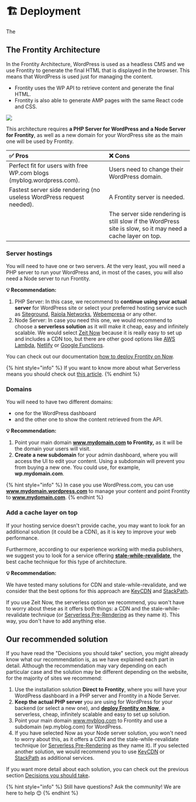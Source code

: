 # 🏗 Deployment

The 

## The Frontity Architecture 

In the Frontity Architecture, WordPress is used as a headless CMS and we use Frontity to generate the final HTML that is displayed in the browser. This means that WordPress is used just for managing the content.

* Frontity uses the WP API to retrieve content and generate the final HTML.
* Frontity is also able to generate AMP pages with the same React code and CSS.

![](../https://github.com/frontity/gitbook-docs/blob/gitbook/.gitbook/assets/direct-to-frontity.png)

This architecture requires **a PHP Server for WordPress and a Node Server for Frontity**, as well as a new domain for your WordPress site as the main one will be used by Frontity.

| **✅ Pros** | ❌ **Cons** |
| :--- | :--- |
| Perfect fit for users with free WP.com blogs (myblog.wordpress.com). | Users need to change their WordPress domain. |
| Fastest server side rendering (no useless WordPress request needed). | A Frontity server is needed. |
|  | The server side rendering is still slow if the WordPress site is slow, so it may need a cache layer on top. |


### Server hostings

You will need to have one or two servers. At the very least, you will need a PHP server to run your WordPress and, in most of the cases, you will also need a Node server to run Frontity.

**💡 Recommendation:**

1. PHP Server: In this case, we recommend to **continue using your actual server** for WordPress site or select your preferred hosting service such as [Siteground](https://www.siteground.com), [Raiola Networks](https://raiolanetworks.es/), [Webempresa](https://www.webempresa.com/) or any other.
2. Node Server: In case you need this one, we would recommend to choose a **serverless solution** as it will make it cheap, easy and infinitely scalable. We would select [Zeit Now](https://zeit.co/now) because it is really easy to set up and includes a CDN too, but there are other good options like [AWS Lambda](https://aws.amazon.com/lambda), [Netlify](https://www.netlify.com/) or [Google Functions](https://cloud.google.com/functions/).

You can check out our documentation [how to deploy Frontity on Now](deploy-on-now.md).

{% hint style="info" %}
If you want to know more about what Serverless means you should check out [this article](https://hackernoon.com/what-is-serverless-architecture-what-are-its-pros-and-cons-cc4b804022e9).
{% endhint %}

### Domains

You will need to have two different domains:
- one for the WordPress dashboard
- and the other one to show the content retrieved from the API. 

**💡 Recommendation:**

1. Point your main domain **www.mydomain.com to Frontity,** as it will be the domain your users will visit.
2. **Create a new subdomain** for your admin dashboard, where you will access the UI to edit your content. Using a subdomain will prevent you from buying a new one. You could use, for example, **wp.mydomain.com**.

{% hint style="info" %}
In case you use WordPress.com, you can use **www.mydomain.wordpress.com** to manage your content and point Frontity to **www.mydomain.com**.
{% endhint %}

### Add a cache layer on top

If your hosting service doesn't provide cache, you may want to look for an additional solution (it could be a CDN), as it is key to improve your web performance.

Furthermore, according to our experience working with media publishers, we suggest you to look for a service offering [**stale-while-revalidate**](https://www.keycdn.com/blog/keycdn-supports-stale-while-revalidate), the best cache technique for this type of architecture.

**💡 Recommendation:** 

We have tested many solutions for CDN and stale-while-revalidate, and we consider that the best options for this approach are [KeyCDN](https://www.keycdn.com) and [StackPath](https://www.stackpath.com/).

If you use Zeit Now, the serverless option we recommend, you won't have to worry about these as it offers both things: a CDN and the stale-while-revalidate technique (or [Serverless Pre-Rendering](https://zeit.co/blog/serverless-pre-rendering) as they name it). This way, you don't have to add anything else.

## Our recommended solution

If you have read the "Decisions you should take" section, you might already know what our recommendation is, as we have explained each part in detail. Although the recommendation may vary depending on each particular case and the solution may be different depending on the website, for the majority of sites we recommend:

1. Use the installation solution **Direct to Frontity**, where you will have your WordPress dashboard in a PHP server and Frontity in a Node Server.
2. **Keep the actual PHP server** you are using for WordPress for your backend (or select a new one), and [**deploy Frontity on Now**](deploy-on-now.md), a serverless, cheap, infinitely scalable and easy to set up solution.
3. Point your main domain www.myblog.com to Frontity and use a subdomain (wp.myblog.com) for WordPress.
4. If you have selected Now as your Node server solution, you won't need to worry about this, as it offers a CDN and the stale-while-revalidate technique (or [Serverless Pre-Rendering](https://zeit.co/blog/serverless-pre-rendering) as they name it). If you selected another solution, we would recommend you to use [KeyCDN](https://www.keycdn.com) or [StackPath](https://www.stackpath.com/) as additional services.

If you want more detail about each solution, you can check out the previous section [Decisions you should take](./#decisions-you-should-take)**.**

{% hint style="info" %}
Still have questions? Ask the community! We are here to help 😊
{% endhint %}

